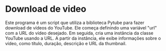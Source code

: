 # Download de video
Este programa é um script que utiliza a biblioteca Pytube para fazer download de vídeos do YouTube. Ele começa definindo uma variável "url" com a URL do vídeo desejado. Em seguida, cria uma instância da classe YouTube usando a URL. A partir da instância, ele exibe informações sobre o vídeo, como título, duração, descrição e URL da thumbnail.
